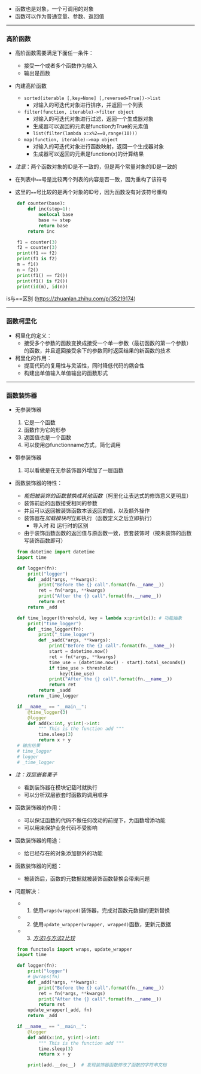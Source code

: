 - 函数也是对象，一个可调用的对象
- 函数可以作为普通变量、参数、返回值
***
### 高阶函数 ###
- 高阶函数需要满足下面任一条件：
    - 接受一个或者多个函数作为输入
    - 输出是函数
- 内建高阶函数
    - `sorted(iterable [,key=None] [,reversed=True])->list`
        - 对输入的可迭代对象进行排序，并返回一个列表
    - `filter(function, iterable)->filter object`
        - 对输入的可迭代对象进行过滤，返回一个生成器对象
        - 生成器可以返回的元素是function为True的元素值
        - `list(filter(lambda x:x%2==0,range(10)))`
    - `map(function, iterable)->map object`
        - 对输入的可迭代对象进行函数映射，返回一个生成器对象
        - 生成器可以返回的元素是function(x)的计算结果

- *注意*：两个函数对象的ID是不一致的，但是两个常量对象的ID是一致的
- 在列表中`==`号是比较两个列表的内容是否一致，因为重构了该符号
- 这里的`==`号比较的是两个对象的ID号，因为函数没有对该符号重构
```python
    def counter(base):
        def inc(step=1):
            nonlocal base
            base += step
            return base
        return inc

    f1 = counter(3)
    f2 = counter(3)
    print(f1 == f2)
    print(f1 is f2)
    m = f1()
    n = f2()
    print(f1() == f2())
    print(f1() is f2())
    print(id(m), id(n))
```
is与==区别 (https://zhuanlan.zhihu.com/p/35219174)

***
### 函数柯里化 ###
- 柯里化的定义：
    - 接受多个参数的函数变换成接受一个单一参数（最初函数的第一个参数）的函数，并且返回接受余下的参数同时返回结果的新函数的技术
- 柯里化的作用：
    - 提高代码的复用性与灵活性，同时降低代码的耦合性
    - 构建出单值输入单值输出的函数形式

***
### 函数装饰器 ###
- 无参装饰器
    1. 它是一个函数
    2. 函数作为它的形参
    3. 返回值也是一个函数
    4. 可以使用@functionname方式，简化调用
- 带参装饰器
    1. 可以看做是在无参装饰器外增加了一层函数

- 函数装饰器的特性：
    - *能把被装饰的函数替换成其他函数*（柯里化让表达式的修饰意义更明显）
    - 装饰前后的函数接受相同的参数
    - 并且可以返回被装饰函数本该返回的值，以及额外操作
    - 装饰器在*加载模块时*立即执行（函数定义之后立即执行）
        - 导入时 和 运行时的区别
    - 由于装饰函数函数的返回值与原函数一致，嵌套装饰时（按未装饰的函数写装饰函数即可）
```python
    from datetime import datetime
    import time

    def logger(fn):
        print("logger")
        def _add(*args, **kwargs):
            print("Before the {} call".format(fn.__name__))
            ret = fn(*args, **kwargs)
            print("After the {} call".format(fn.__name__))
            return ret
        return _add

    def time_logger(threshold, key = lambda x:print(x)): # 功能抽象
        print("time_logger")
        def _time_logger(fn):
            print("_time_logger")
            def _sadd(*args, **kwargs):
                print("Before the {} call".format(fn.__name__))
                start = datetime.now()
                ret = fn(*args, **kwargs)
                time_use = (datetime.now() - start).total_seconds()
                if time_use > threshold:
                    key(time_use)
                print("After the {} call".format(fn.__name__))
                return ret
            return _sadd
        return _time_logger

    if __name__ == "__main__":
        @time_logger(3)
        @logger
        def add(x:int, y:int)->int:
            """ This is the function add """
            time.sleep(3)
            return x + y
    # 输出结果
    # time_logger
    # logger
    # _time_logger
```
- *注：双层嵌套栗子*
    - 看到装饰器在模块记载时就执行
    - 可以分析双层嵌套时函数的调用顺序

- 函数装饰器的作用：
    - 可以保证函数的代码不做任何改动的前提下，为函数增添功能
    - 可以用来保护业务代码不受影响
- 函数装饰器的用途：
    - 给已经存在的对象添加额外的功能

- 函数装饰器的问题：
    - 被装饰后，函数的元数据就被装饰函数替换会带来问题
- 问题解决：
    - 1. 使用`wraps(wrapped)`装饰器，完成对函数元数据的更新替换
    - 2. 使用`update_wrapper(wrapper, wrapped)`函数，更新元数据
    - 3. *[方法1与方法2比较](https://github.com/Pratyeka/NotePy/blob/master/%E5%B8%B8%E7%94%A8%E6%A8%A1%E5%9D%97.md)*

```python
    from functools import wraps, update_wrapper
    import time

    def logger(fn):
        print("logger")
        # @wraps(fn)
        def _add(*args, **kwargs):
            print("Before the {} call".format(fn.__name__))
            ret = fn(*args, **kwargs)
            print("After the {} call".format(fn.__name__))
            return ret
        update_wrapper(_add, fn)
        return _add

    if __name__ == "__main__":
        @logger
        def add(x:int, y:int)->int:
            """ This is the function add """
            time.sleep(3)
            return x + y

        print(add.__doc__)  # 发现装饰器函数修改了函数的字符串文档
```
    